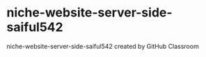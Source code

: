 # niche-website-server-side-saiful542
niche-website-server-side-saiful542 created by GitHub Classroom
